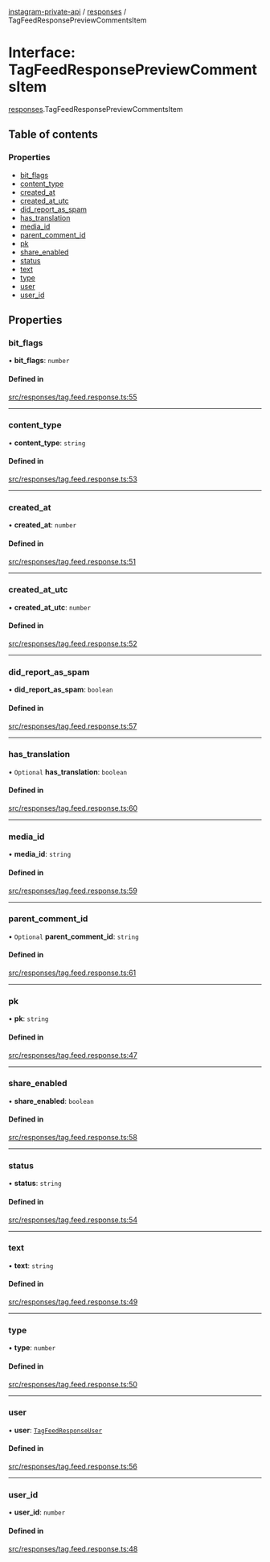 [instagram-private-api](../../README.md) / [responses](../../modules/responses.md) / TagFeedResponsePreviewCommentsItem

# Interface: TagFeedResponsePreviewCommentsItem

[responses](../../modules/responses.md).TagFeedResponsePreviewCommentsItem

## Table of contents

### Properties

- [bit\_flags](TagFeedResponsePreviewCommentsItem.md#bit_flags)
- [content\_type](TagFeedResponsePreviewCommentsItem.md#content_type)
- [created\_at](TagFeedResponsePreviewCommentsItem.md#created_at)
- [created\_at\_utc](TagFeedResponsePreviewCommentsItem.md#created_at_utc)
- [did\_report\_as\_spam](TagFeedResponsePreviewCommentsItem.md#did_report_as_spam)
- [has\_translation](TagFeedResponsePreviewCommentsItem.md#has_translation)
- [media\_id](TagFeedResponsePreviewCommentsItem.md#media_id)
- [parent\_comment\_id](TagFeedResponsePreviewCommentsItem.md#parent_comment_id)
- [pk](TagFeedResponsePreviewCommentsItem.md#pk)
- [share\_enabled](TagFeedResponsePreviewCommentsItem.md#share_enabled)
- [status](TagFeedResponsePreviewCommentsItem.md#status)
- [text](TagFeedResponsePreviewCommentsItem.md#text)
- [type](TagFeedResponsePreviewCommentsItem.md#type)
- [user](TagFeedResponsePreviewCommentsItem.md#user)
- [user\_id](TagFeedResponsePreviewCommentsItem.md#user_id)

## Properties

### bit\_flags

• **bit\_flags**: `number`

#### Defined in

[src/responses/tag.feed.response.ts:55](https://github.com/Nerixyz/instagram-private-api/blob/4971f34/src/responses/tag.feed.response.ts#L55)

___

### content\_type

• **content\_type**: `string`

#### Defined in

[src/responses/tag.feed.response.ts:53](https://github.com/Nerixyz/instagram-private-api/blob/4971f34/src/responses/tag.feed.response.ts#L53)

___

### created\_at

• **created\_at**: `number`

#### Defined in

[src/responses/tag.feed.response.ts:51](https://github.com/Nerixyz/instagram-private-api/blob/4971f34/src/responses/tag.feed.response.ts#L51)

___

### created\_at\_utc

• **created\_at\_utc**: `number`

#### Defined in

[src/responses/tag.feed.response.ts:52](https://github.com/Nerixyz/instagram-private-api/blob/4971f34/src/responses/tag.feed.response.ts#L52)

___

### did\_report\_as\_spam

• **did\_report\_as\_spam**: `boolean`

#### Defined in

[src/responses/tag.feed.response.ts:57](https://github.com/Nerixyz/instagram-private-api/blob/4971f34/src/responses/tag.feed.response.ts#L57)

___

### has\_translation

• `Optional` **has\_translation**: `boolean`

#### Defined in

[src/responses/tag.feed.response.ts:60](https://github.com/Nerixyz/instagram-private-api/blob/4971f34/src/responses/tag.feed.response.ts#L60)

___

### media\_id

• **media\_id**: `string`

#### Defined in

[src/responses/tag.feed.response.ts:59](https://github.com/Nerixyz/instagram-private-api/blob/4971f34/src/responses/tag.feed.response.ts#L59)

___

### parent\_comment\_id

• `Optional` **parent\_comment\_id**: `string`

#### Defined in

[src/responses/tag.feed.response.ts:61](https://github.com/Nerixyz/instagram-private-api/blob/4971f34/src/responses/tag.feed.response.ts#L61)

___

### pk

• **pk**: `string`

#### Defined in

[src/responses/tag.feed.response.ts:47](https://github.com/Nerixyz/instagram-private-api/blob/4971f34/src/responses/tag.feed.response.ts#L47)

___

### share\_enabled

• **share\_enabled**: `boolean`

#### Defined in

[src/responses/tag.feed.response.ts:58](https://github.com/Nerixyz/instagram-private-api/blob/4971f34/src/responses/tag.feed.response.ts#L58)

___

### status

• **status**: `string`

#### Defined in

[src/responses/tag.feed.response.ts:54](https://github.com/Nerixyz/instagram-private-api/blob/4971f34/src/responses/tag.feed.response.ts#L54)

___

### text

• **text**: `string`

#### Defined in

[src/responses/tag.feed.response.ts:49](https://github.com/Nerixyz/instagram-private-api/blob/4971f34/src/responses/tag.feed.response.ts#L49)

___

### type

• **type**: `number`

#### Defined in

[src/responses/tag.feed.response.ts:50](https://github.com/Nerixyz/instagram-private-api/blob/4971f34/src/responses/tag.feed.response.ts#L50)

___

### user

• **user**: [`TagFeedResponseUser`](TagFeedResponseUser.md)

#### Defined in

[src/responses/tag.feed.response.ts:56](https://github.com/Nerixyz/instagram-private-api/blob/4971f34/src/responses/tag.feed.response.ts#L56)

___

### user\_id

• **user\_id**: `number`

#### Defined in

[src/responses/tag.feed.response.ts:48](https://github.com/Nerixyz/instagram-private-api/blob/4971f34/src/responses/tag.feed.response.ts#L48)
